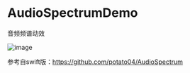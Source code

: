 # AudioSpectrumDemo
音频频谱动效

![image](https://github.com/Cesaradu/AudioSpectrumDemo/blob/master/demo.gif)

参考自swift版：https://github.com/potato04/AudioSpectrum
